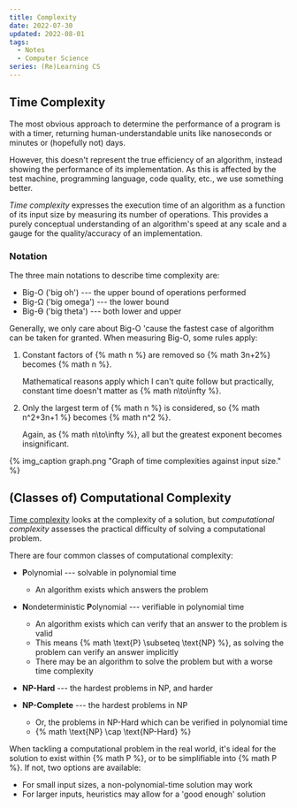 ```yaml
---
title: Complexity
date: 2022-07-30
updated: 2022-08-01
tags:
  - Notes
  - Computer Science
series: (Re)Learning CS
---
```


## Time Complexity

The most obvious approach to determine the performance of a program is with a
timer, returning human-understandable units like nanoseconds or minutes or
(hopefully not) days.

However, this doesn't represent the true efficiency of an algorithm, instead
showing the performance of its implementation. As this is affected by the test
machine, programming language, code quality, etc., we use something better.

_Time complexity_ expresses the execution time of an algorithm as a function of
its input size by measuring its number of operations. This provides a purely
conceptual understanding of an algorithm's speed at any scale and a gauge for
the quality/accuracy of an implementation.

### Notation

The three main notations to describe time complexity are:

- Big-O ('big oh') --- the upper bound of operations performed
- Big-Ω ('big omega') --- the lower bound
- Big-ϴ ('big theta') --- both lower and upper

Generally, we only care about Big-O 'cause the fastest case of algorithm can be
taken for granted. When measuring Big-O, some rules apply:

1. Constant factors of {% math n %} are removed so {% math 3n+2%} becomes {%
   math n %}.

   Mathematical reasons apply which I can't quite follow but practically,
   constant time doesn't matter as {% math n\to\infty %}.

2. Only the largest term of {% math n %} is considered, so {% math n^2+3n+1 %}
   becomes {% math n^2 %}.

   Again, as {% math n\to\infty %}, all but the greatest exponent becomes
   insignificant.

{% img_caption graph.png "Graph of time complexities against input size." %}

## (Classes of) Computational Complexity

[Time complexity](#Time-Complexity) looks at the complexity of a solution, but
_computational complexity_ assesses the practical difficulty of solving a
computational problem.

There are four common classes of computational complexity:

- **P**olynomial --- solvable in polynomial time

  - An algorithm exists which answers the problem

  <!-- spellchecker: disable-next-line -->

- **N**ondeterministic **P**olynomial --- verifiable in polynomial time

  - An algorithm exists which can verify that an answer to the problem is valid
  - This means {% math \text{P} \subseteq \text{NP} %}, as solving the problem
    can verify an answer implicitly
  - There may be an algorithm to solve the problem but with a worse time
    complexity

- **NP-Hard** --- the hardest problems in NP, and harder

- **NP-Complete** --- the hardest problems in NP
  - Or, the problems in NP-Hard which can be verified in polynomial time
  - {% math \text{NP} \cap \text{NP-Hard} %}

When tackling a computational problem in the real world, it's ideal for the
solution to exist within {% math P %}, or to be simplifiable into {% math P %}.
If not, two options are available:

- For small input sizes, a non-polynomial-time solution may work
- For larger inputs, heuristics may allow for a 'good enough' solution
